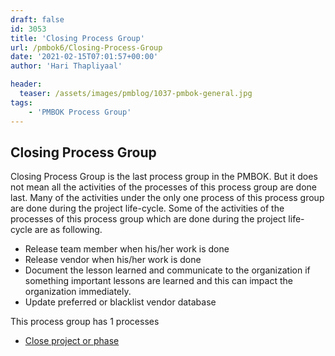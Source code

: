 ```yaml
---
draft: false
id: 3053   
title: 'Closing Process Group'
url: /pmbok6/Closing-Process-Group
date: '2021-02-15T07:01:57+00:00'
author: 'Hari Thapliyaal'

header:
  teaser: /assets/images/pmblog/1037-pmbok-general.jpg
tags:
    - 'PMBOK Process Group'
---
```


## Closing Process Group

Closing Process Group is the last process group in the PMBOK. But it does not mean all the activities of the processes of this process group are done last. Many of the activities under the only one process of this process group are done during the project life-cycle. Some of the activities of the processes of this process group which are done during the project life-cycle are as following.

- Release team member when his/her work is done
- Release vendor when his/her work is done
- Document the lesson learned and communicate to the organization if something important lessons are learned and this can impact the organization immediately.
- Update preferred or blacklist vendor database

This process group has 1 processes

- [Close project or phase](/pmbok6/Close-project-or-phase)